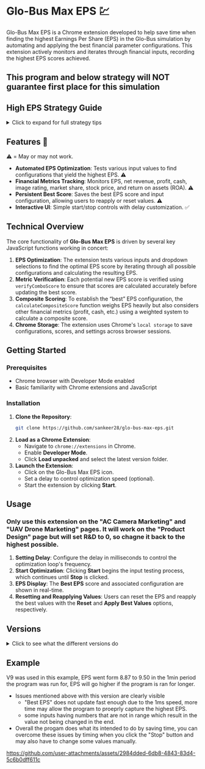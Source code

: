 
# Glo-Bus Max EPS 💹

Glo-Bus Max EPS is a Chrome extension developed to help save time when finding the highest Earnings Per Share (EPS) in the Glo-Bus simulation by automating and applying the best financial parameter configurations. This extension actively monitors and iterates through financial inputs, recording the highest EPS scores achieved.

## This program and below strategy will **NOT** guarantee first place for this simulation
## High EPS Strategy Guide

<details>
  <summary>Click to expand for full strategy tips</summary>

  - **Projected Performance**: Ensure that the left-hand side (Projected Performance) is higher than the right-hand side (Investors Expect).
  
  - **Research and Development**: Invest fully in R&D (buy all $50k available).
  
  - **Stock Buyback**: Try to buy back full stock as much as possible.
  
  - **Price/Quality Ratio**: Keep P/Q around the industry average. Higher P/Q is preferred as long as it does not negatively impact EPS.
  
  - **Manual Adjustments**: Always manually adjust values—the program is not 100% accurate.
  
  - **Loan Management**: Do NOT take out a loan.
  
  - **Cash Management**: Aim for non-negative ending cash but avoid keeping too much, as excess cash could be better invested.
  
  - **Corporate Social Responsibility Initiatives (CSRC)**:
    - Continue only:
      - "Cafeteria and On-Site Child Care Facilities for Plant Employees"
      - "Additional Safety Equipment and Improved Lighting / Ventilation"
    - Select "No" for all other CSRC initiatives.
  
  - **Overtime and Workstations**:
    - Allow overtime for workers if needed.
    - Ignore "Additional Workstations Needed to Avoid Overtime Assembly #" unless it increases EPS.
  
</details>

## Features 🚀
⚠️ = May or may not work. 
- **Automated EPS Optimization**: Tests various input values to find configurations that yield the highest EPS. ⚠️
- **Financial Metrics Tracking**: Monitors EPS, net revenue, profit, cash, image rating, market share, stock price, and return on assets (ROA). ⚠️
- **Persistent Best Score**: Saves the best EPS score and input configuration, allowing users to reapply or reset values. ⚠️
- **Interactive UI**: Simple start/stop controls with delay customization. ✅

## Technical Overview

The core functionality of **Glo-Bus Max EPS** is driven by several key JavaScript functions working in concert:

1. **EPS Optimization**: The extension tests various inputs and dropdown selections to find the optimal EPS score by iterating through all possible configurations and calculating the resulting EPS.
2. **Metric Verification**: Each potential new EPS score is verified using `verifyComboScore` to ensure that scores are calculated accurately before updating the best score.
3. **Composite Scoring**: To establish the “best” EPS configuration, the `calculateCompositeScore` function weighs EPS heavily but also considers other financial metrics (profit, cash, etc.) using a weighted system to calculate a composite score.
4. **Chrome Storage**: The extension uses Chrome's `local storage` to save configurations, scores, and settings across browser sessions.

## Getting Started

### Prerequisites

- Chrome browser with Developer Mode enabled
- Basic familiarity with Chrome extensions and JavaScript

### Installation

1. **Clone the Repository**:
   ```bash
   git clone https://github.com/sankeer28/glo-bus-max-eps.git
   ```
2. **Load as a Chrome Extension**:
   - Navigate to `chrome://extensions` in Chrome.
   - Enable **Developer Mode**.
   - Click **Load unpacked** and select the latest version folder.
3. **Launch the Extension**:
   - Click on the Glo-Bus Max EPS icon.
   - Set a delay to control optimization speed (optional).
   - Start the extension by clicking **Start**.

## Usage
### Only use this extension on the "AC Camera Marketing" and "UAV Drone Marketing" pages. It will work on the "Product Design" page but will set R&D to 0, so chagne it back to the highest possible.


1. **Setting Delay**: Configure the delay in milliseconds to control the optimization loop's frequency.
2. **Start Optimization**: Clicking **Start** begins the input testing process, which continues until **Stop** is clicked.
3. **EPS Display**: The **Best EPS** score and associated configuration are shown in real-time.
4. **Resetting and Reapplying Values**: Users can reset the EPS and reapply the best values with the **Reset** and **Apply Best Values** options, respectively.


## Versions

<details>
  <summary>Click to see what the different versions do</summary>

  1. **V1 - DO NOT USE**
     - Bad UI
     - Changes only the dropdown-style inputs
     - Changes competitive assumptions to best-case scenario (not ideal)

  2. **V2 - DO NOT USE**
     - New UI
     - Same issue as V1 with the program changing competitive assumptions

  3. **V3 - DO NOT USE**
     - Same issue as V1 and V2 with the program changing competitive assumptions

  4. **V4 - DO NOT USE**
     - "Best EPS" is broken
     - Adds so much to log that it breaks/freezes
     - Changes competitive assumptions

  5. **V5**
     - "Best EPS" issue is fixed
     - "Apply Values" button is broken
     - Adds so many past EPS logs that it may break/freeze
     - Unable to change "Average Wholesale Price to Retailers" for AC Camera, as it uses a number not in range

  6. **V6**
     - "Apply Values" button is broken
     - Adds so many EPS logs that it may break/freeze
     - Unable to change "Average Wholesale Price to Retailers" for AC Camera, as it uses a number not in range

  7. **V7**
     - "Apply Values" results in a lower EPS than recorded (somehow worse than V6)
     - Unable to change "Average Wholesale Price to Retailers" for AC Camera, as it uses a number not in range

  8. **V8**
     - "Apply Best Values" is broken
     - History is removed to save storage
     - Only info on the best EPS is recorded
     - Unable to change "Average Wholesale Price to Retailers" for AC Camera, as it uses a number not in range

  9. **V9**
     - "Apply Best Values" is broken
     - Added reset button to reset EPS (manual uninstall/reinstall was needed before)
     - Unable to change "Average Wholesale Price to Retailers" for AC Camera, as it uses a number not in range

  10. **V9.5**
      - "Apply Best Values" is broken
      - Attempted fix for entering a number within range for "Average Wholesale Price to Retailers" results in EPS dropping due to issues recording the highest EPS found so far, and other input ranges are broken

  11. **V10**
      - Reverted from V9.5
      - Unable to change "Average Wholesale Price to Retailers" for AC Camera, as it uses a number not in range
      - "Best EPS" does not update fast enough
      - "Apply Best Values" works sometimes (sometimes results in an EPS lower than best, sometimes higher than recorded best)

</details>

## Example
V9 was used in this example, EPS went form 8.87 to 9.50 in the 1min period the program was run for, EPS will go higher if the program is ran for longer.
- Issues mentioned above with this version are clearly visible
    - "Best EPS" does not update fast enough due to the 1ms speed, more time may allow the program to proeprly capture the highest EPS.
    - some inputs having numbers that are not in range which result in the value not being changed in the end.
- Overall the progam does what its intended to do by saving time, you can overcome these issues by timing when you click the "Stop" button and may also have to change some values manually.

https://github.com/user-attachments/assets/2984dded-6db8-4843-83d4-5c6b0dff611c



